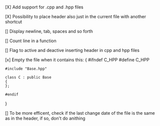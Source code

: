 [X] Add support for .cpp and .hpp files

[X] Possibility to place header also just in the current file with another shortcut

[] Display newline, tab, spaces and so forth

[] Count line in a function

[] Flag to active and deactive inserting header in cpp and hpp files

[x] Empty the file when it contains this:
{
	#ifndef C_HPP
	#define C_HPP

	#include "Base.hpp"

	class C : public Base
	{
	};

	#endif
}

[] To be more efficent, check if the last change date of the file is the same as in the header, if so, don't do anithing 